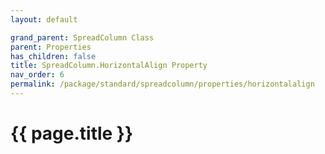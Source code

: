 ```yaml
---
layout: default

grand_parent: SpreadColumn Class
parent: Properties
has_children: false
title: SpreadColumn.HorizontalAlign Property
nav_order: 6
permalink: /package/standard/spreadcolumn/properties/horizontalalign
---
```

# {{ page.title }}
